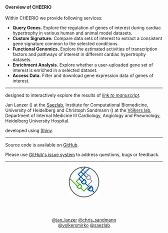 <link href="https://use.fontawesome.com/releases/v5.6.3/css/all.css" rel="stylesheet">

#### Overview of CHEERIO

Within CHEERIO we provide following services: 
- **Query Genes.** Explore the regulation of genes of interest during cardiac hypertrophy in various human and animal model datasets.
- **Custom Signature.** Compare data sets of interest to extract a consistent gene signature common to the selected conditions.
- **Functional Genomics.** Explore the estimated activities of transcription factors and pathways of interest in different cardiac hypertrophy datasets.
- **Enrichment Analysis.** Explore whether a user-uploaded gene set of interest is enriched in a selected dataset.
- **Access Data.** Filter and download gene expression data of genes of interest. 

---

<i class="far fa-comment"></i> designed to interactively explore the results of <a href="" target="_blank">*link to manuscript*</a>.

<i class="far fa-list-alt"></i> Jan Lanzer (<a href="mailto:jan.lanzer@bioquant.uni-heidelberg.de" target="_blank"><i class="glyphicon glyphicon-envelope"></i></a>) at the <a href="http://saezlab.org" target="_blank">Saezlab</a>, Institute for Computational Biomedicine, University of Heidelberg and
Christoph Sandmann (<a href="mailto:Christoph.Sandmann@med.uni-heidelberg.de" target="_blank"><i class="glyphicon glyphicon-envelope"></i></a>) at the <a href="https://www.klinikum.uni-heidelberg.de/zentrum-fuer-innere-medizin-medizin-klinik/innere-medizin-iii-kardiologie-angiologie-und-pneumologie/forschung/forschung/grundlagenforschung/molecular-biology-of-cell-growth/summary" target="_blank">Völkers lab</a>, Department of Internal Medicine III Cardiology, Angiology and Pneumology, Heidelberg University Hospital.

<i class="fas fa-laptop-code"></i> developed using <a href="https://shiny.rstudio.com" target="_blank">Shiny</a>.

---

<i class="fab fa-github"></i> Source code is available on <a href="https://github.com/saezlab/cheerio" target="_blank">GitHub</a>.

<i class="fas fa-question"></i> Please use <a href="https://github.com/saezlab/cheerio/issues" target="_blank">GitHub's issue system</a> to address questions, bugs or feedback. 

---

<center>
<a href="http://saezlab.org" target="_blank"><img src="../www/logo_saezlab.png" width="20%", align="center"></a>

<br><br>

<i class="fab fa-twitter"></i> <a href="https://twitter.com/jan_lanzer" target="_blank">@jan_lanzer</a>
<i class="fab fa-twitter"></i> <a href="https://twitter.com/chris_sandmann" target="_blank">@chris_sandmann</a>
<br>
<i class="fab fa-twitter"></i> <a href="https://twitter.com/volkersmirko" target="_blank">@volkersmirko</a>
<i class="fab fa-twitter"></i> <a href="https://twitter.com/saezlab" target="_blank">@saezlab</a>

</center> 


